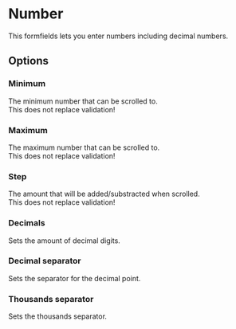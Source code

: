 # Number

This formfields lets you enter numbers including decimal numbers.

## Options

### Minimum

The minimum number that can be scrolled to.  
This does not replace validation!

### Maximum

The maximum number that can be scrolled to.  
This does not replace validation!

### Step

The amount that will be added/substracted when scrolled.  
This does not replace validation!

### Decimals

Sets the amount of decimal digits.

### Decimal separator

Sets the separator for the decimal point.

### Thousands separator

Sets the thousands separator.